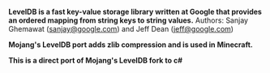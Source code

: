 **LevelDB is a fast key-value storage library written at Google that provides an ordered mapping from string keys to string values.**
Authors: Sanjay Ghemawat (sanjay@google.com) and Jeff Dean (jeff@google.com)

**Mojang's LevelDB port adds zlib compression and is used in Minecraft.**

**This is a direct port of Mojang's LevelDB fork to c#**
